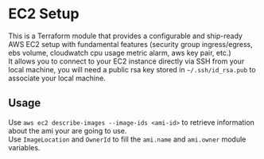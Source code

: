 # EC2 Setup

This is a Terraform module that provides a configurable and ship-ready AWS EC2 setup with fundamental features (security group ingress/egress, ebs volume, cloudwatch cpu usage metric alarm, aws key pair, etc.)  
It allows you to connect to your EC2 instance directly via SSH from your local machine, you will need a public rsa key stored in `~/.ssh/id_rsa.pub` to associate your local machine.  

## Usage
Use `aws ec2 describe-images --image-ids <ami-id>` to retrieve information about the ami your are going to use.  
Use `ImageLocation` and `OwnerId` to fill the `ami.name` and `ami.owner` module variables.
